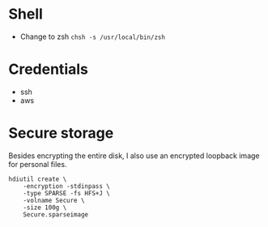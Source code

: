 # Shell

- Change to zsh `chsh -s /usr/local/bin/zsh`

# Credentials

- ssh
- aws

# Secure storage

Besides encrypting the entire disk, I also use an encrypted loopback image for
personal files.

    hdiutil create \
        -encryption -stdinpass \
        -type SPARSE -fs HFS+J \
        -volname Secure \
        -size 100g \
        Secure.sparseimage
